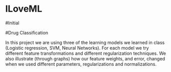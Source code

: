 # ILoveML

#Initial 

#Drug Classification

In this project we are using three of the learning models we learned in class (Logistic regression, SVM, Neural Networks). 
For each model we try different feature transformations and different regularization techniques. We also illustrate (through graphs)
how our feature weights, and error, changed when we used different parameters, regularizations and normalizations.
